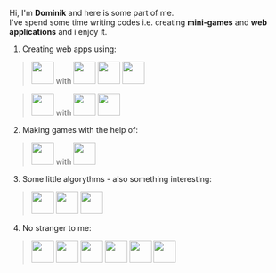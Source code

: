 Hi, I'm **Dominik** and here is some part of me. <br>
I've spend some time writing codes i.e. creating **mini-games** and **web applications** and i enjoy it.

1. Creating web apps using:
> <a href="https://pl.wikipedia.org/wiki/React.js"><img src="https://cdn.jsdelivr.net/gh/devicons/devicon/icons/react/react-original-wordmark.svg" width="40px" height="40px" /></a> with <a><img src="https://cdn.jsdelivr.net/gh/devicons/devicon/icons/html5/html5-original.svg" width="40px" height="40px"/></a> <a><img src="https://cdn.jsdelivr.net/gh/devicons/devicon/icons/css3/css3-original.svg" width="40px" height="40px"/></a> <a><img src="https://cdn.jsdelivr.net/gh/devicons/devicon/icons/javascript/javascript-original.svg" width="40px" height="40px"/></a>

> <a href="https://pl.wikipedia.org/wiki/Angular_(framework)"><img src="https://cdn.jsdelivr.net/gh/devicons/devicon/icons/angularjs/angularjs-plain.svg" width="40px" height="40px"/></a> with <a><img src="https://cdn.jsdelivr.net/gh/devicons/devicon/icons/firebase/firebase-plain.svg" width="40px" height="40px"/></a> <a><img src="https://cdn.jsdelivr.net/gh/devicons/devicon/icons/typescript/typescript-original.svg" width="40px" height="40px"/></a>

2. Making games with the help of:
> <a href="https://pl.wikipedia.org/wiki/Unity_(silnik_gry)"><img src="https://cdn.jsdelivr.net/gh/devicons/devicon/icons/unity/unity-original.svg" width="40px" height="40px"/></a> with <a><img src="https://cdn.jsdelivr.net/gh/devicons/devicon/icons/csharp/csharp-original.svg" width="40px" height="40px"/></a>

3. Some little algorythms - also something interesting:
> <a><img src="https://cdn.jsdelivr.net/gh/devicons/devicon/icons/nodejs/nodejs-original.svg" width="40px" height="40px"/></a> <a><img src="https://cdn.jsdelivr.net/gh/devicons/devicon/icons/python/python-original.svg" width="40px" height="40px"/></a> <a><img src="https://cdn.jsdelivr.net/gh/devicons/devicon/icons/c/c-original.svg" width="40px" height="40px"/></a>

4. No stranger to me:
><a href="https://pl.wikipedia.org/wiki/Java"><img src="https://cdn.jsdelivr.net/gh/devicons/devicon/icons/java/java-original.svg" width="40px" height="40px"/></a> <a><img src="https://cdn.jsdelivr.net/gh/devicons/devicon/icons/cplusplus/cplusplus-original.svg" width="40px" height="40px"/></a> <a><img src="https://cdn.jsdelivr.net/gh/devicons/devicon/icons/haskell/haskell-original.svg" width="40px" height="40px"/></a> <a><img src="https://cdn.jsdelivr.net/gh/devicons/devicon/icons/julia/julia-original-wordmark.svg" width="40px" height="40px"/></a> <a><img src="https://cdn.jsdelivr.net/gh/devicons/devicon/icons/r/r-original.svg" width="40px" height="40px"/></a> <a href="https://pl.wikipedia.org/wiki/Microsoft_SQL_Server"><img src="https://cdn.jsdelivr.net/gh/devicons/devicon/icons/microsoftsqlserver/microsoftsqlserver-plain.svg" width="40px" height="40px"/></a>
